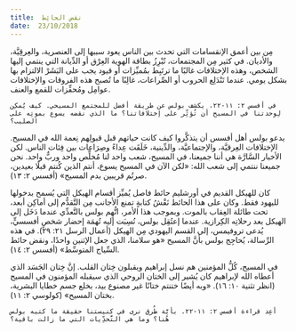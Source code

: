 ```yaml
---
title:  نقض الحائِط
date:  23/10/2018
---
```


مِن بين أعمق الإنقسامات التي تحدث بين الناس يعود سببها إلى العنصرية، والعِرقِيَّة، والأديان. في كثير مِن المجتمعات، تُبْرِزُ بطاقة الهوية العِرْق أو الدِّيانة التي ينتمي إليها الشخص، وهذه الإختلافات غالبًا ما ترتَبِط بمُميِّزات أو قيود يجب على البَشَرْ الالتزام بها بشكل يومي. عندما تَنْدَلِع الحروب أو الصِّراعات، غالِبًا ما تُصبح هذه الفروقات والإختلافات عوامِل ومُحفِّزات للقمع والعنف.

`في أفسس ٢: ١١-٢٢، يكشف بولس عن طريقة أفضل للمجتمع المسيحي. كيف يُمكِن لِوحدتنا في المسيح أن تُؤثِّر على إختلافاتنا؟ ما الذي نقضه يسوع بموتِه على الصليب؟`

يدعو بولس أهل أفسس أن يتذكَّروا كيف كانت حياتهم قبل قبولِهم نِعمة الله في المسيح. الإختلافات العِرقيَّة، والإجتماعيَّة، والدِّينية، خَلَقَت عِداءً وصِرَاعات بين فِئات الناس. لكن الأخبار السَّارَّة هي أننا جميعنا، في المسيح، شعب واحد لنا مُخلِّص واحد وربٌّ واحد. نحن جميعنا ننتمي إلى شعب الله: «لكن الآن في المسيح يسوع، أنتم الذين كُنتم قبلًا بعيدين، صرتُم قريبين بدم المسيح» (أفسس ٢: ١٣).

كان للهيكل القديم في أورشليم حائط فاصل يُميِّز أقسام الهيكل التي يُسمح بدخولها لليهود فقط. وكان على هذا الحائط نَقْشُ كتابةٍ تمنع الأجانب مِن التَّقدُّم إلى أماكِن أبعد، تحت طائلة العِقاب بالموت. وبموجب هذا الأمر، اتُّهِم بولس بالتَّعدِّي عندما دَخَل إلى الهيكل بعد رحلاتِه الكِرازية. عندما إعتُقِل بولس، نُسِبَت إليه تُهمَة إحضار شخصٍ أفسسيٍّ، يُدعى تروفيمس، إلى القسم اليهودي مِن الهيكل (أعمال الرسل ٢١: ٢٩). في هذه الرِّسالة، يُحاجِج بولس بأنَّ المسيح «هو سلامنا، الذي جعل الإثنين واحدًا، ونقض حائط السِّياج المتوسِّط» (أفسس ٢: ١٤).

في المسيح، كُلُّ المؤمنين هم نسل إبراهيم ويقبلون خِتان القلب. إنَّ خِتان الجَسَد الذي أعطاه الله لإبراهيم كان يُشير إلى الختان الروحي الذي سيقبله المؤمنون في المسيح (انظر تثنية ١٠: ١٦). «وبه أيضًا ختنتم ختانًا غير مصنوع بيد، بخلع جسم خطايا البشرية، بختان المسيح» (كولوسي ٢: ١١).

`أعِد قراءة أفسس ٢: ١١-٢٢. بأيَّة طُرق نرى في كنيستنا حقيقة ما كتبه بولس هُنا؟ وما هي التَّحدِّيات التي ما زالت باقية؟`